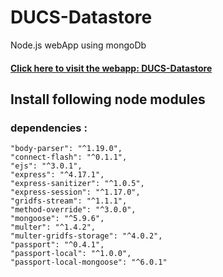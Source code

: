 # DUCS-Datastore
Node.js webApp using mongoDb

#### [Click here to visit the webapp: DUCS-Datastore](https://ducs-datastore.herokuapp.com/)

## Install following node modules

### dependencies :

    "body-parser": "^1.19.0",
    "connect-flash": "^0.1.1",
    "ejs": "^3.0.1",
    "express": "^4.17.1",
    "express-sanitizer": "^1.0.5",
    "express-session": "^1.17.0",
    "gridfs-stream": "^1.1.1",
    "method-override": "^3.0.0",
    "mongoose": "^5.9.6",
    "multer": "^1.4.2",
    "multer-gridfs-storage": "^4.0.2",
    "passport": "^0.4.1",
    "passport-local": "^1.0.0",
    "passport-local-mongoose": "^6.0.1"
  
